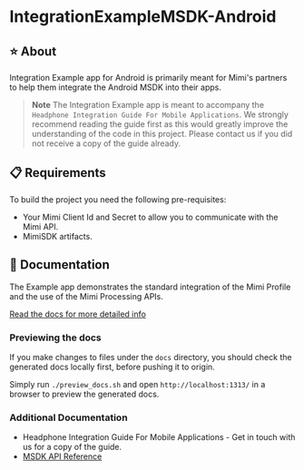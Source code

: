 # IntegrationExampleMSDK-Android

## ⭐️ About

Integration Example app for Android is primarily meant for Mimi's partners to help them integrate the Android MSDK into their apps.

> **Note**
> The Integration Example app is meant to accompany the `Headphone Integration Guide For Mobile Applications`. We strongly recommend reading the guide first as this would greatly improve the understanding of the code in this project. Please contact us if you did not receive a copy of the guide already.

## 📋 Requirements

To build the project you need the following pre-requisites:

- Your Mimi Client Id and Secret to allow you to communicate with the Mimi API.
- MimiSDK artifacts.

## 📃 Documentation

The Example app demonstrates the standard integration of the Mimi Profile and the use of the Mimi Processing APIs.

[Read the docs for more detailed info](https://mimihearingtechnologies.github.io/IntegrationExampleMSDK-Android/)

### Previewing the docs

If you make changes to files under the `docs` directory, you should check the generated docs locally first, before pushing it to origin.

Simply run `./preview_docs.sh` and open `http://localhost:1313/` in a browser to preview the generated docs.

### Additional Documentation

- Headphone Integration Guide For Mobile Applications - Get in touch with us for a copy of the guide.
- [MSDK API Reference](https://mimihearingtechnologies.github.io/SDK-Android/)
